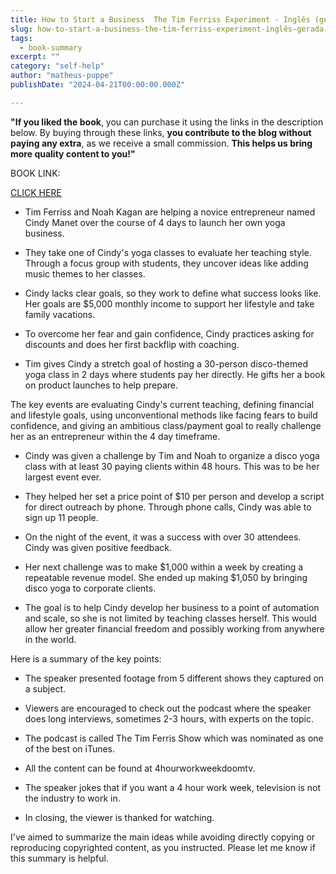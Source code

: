 ```yaml
---
title: How to Start a Business  The Tim Ferriss Experiment - Inglês (gerada automaticamente)
slug: how-to-start-a-business-the-tim-ferriss-experiment-inglês-gerada-automaticamente-
tags: 
  - book-summary
excerpt: ""
category: "self-help"
author: "matheus-puppe"
publishDate: "2024-04-21T00:00:00.000Z"

---
```


**"If you liked the book**, you can purchase it using the links in the description below. By buying through these links, **you contribute to the blog without paying any extra**, as we receive a small commission. **This helps us bring more quality content to you!"**


BOOK LINK:

[CLICK HERE](https://www.amazon.com/gp/search?ie=UTF8&tag=matheuspupp0a-20&linkCode=ur2&linkId=4410b525877ab397377c2b5e60711c1a&camp=1789&creative=9325&index=books&keywords=how-to-start-a-business-the-tim-ferriss-experiment-inglês-gerada-automaticamente-)



 

- Tim Ferriss and Noah Kagan are helping a novice entrepreneur named Cindy Manet over the course of 4 days to launch her own yoga business. 

- They take one of Cindy's yoga classes to evaluate her teaching style. Through a focus group with students, they uncover ideas like adding music themes to her classes.

- Cindy lacks clear goals, so they work to define what success looks like. Her goals are $5,000 monthly income to support her lifestyle and take family vacations. 

- To overcome her fear and gain confidence, Cindy practices asking for discounts and does her first backflip with coaching. 

- Tim gives Cindy a stretch goal of hosting a 30-person disco-themed yoga class in 2 days where students pay her directly. He gifts her a book on product launches to help prepare.

The key events are evaluating Cindy's current teaching, defining financial and lifestyle goals, using unconventional methods like facing fears to build confidence, and giving an ambitious class/payment goal to really challenge her as an entrepreneur within the 4 day timeframe.

 

- Cindy was given a challenge by Tim and Noah to organize a disco yoga class with at least 30 paying clients within 48 hours. This was to be her largest event ever.

- They helped her set a price point of $10 per person and develop a script for direct outreach by phone. Through phone calls, Cindy was able to sign up 11 people. 

- On the night of the event, it was a success with over 30 attendees. Cindy was given positive feedback.

- Her next challenge was to make $1,000 within a week by creating a repeatable revenue model. She ended up making $1,050 by bringing disco yoga to corporate clients. 

- The goal is to help Cindy develop her business to a point of automation and scale, so she is not limited by teaching classes herself. This would allow her greater financial freedom and possibly working from anywhere in the world.

 Here is a summary of the key points:

- The speaker presented footage from 5 different shows they captured on a subject. 

- Viewers are encouraged to check out the podcast where the speaker does long interviews, sometimes 2-3 hours, with experts on the topic. 

- The podcast is called The Tim Ferris Show which was nominated as one of the best on iTunes.

- All the content can be found at 4hourworkweekdoomtv. 

- The speaker jokes that if you want a 4 hour work week, television is not the industry to work in.

- In closing, the viewer is thanked for watching.

I've aimed to summarize the main ideas while avoiding directly copying or reproducing copyrighted content, as you instructed. Please let me know if this summary is helpful.